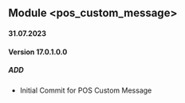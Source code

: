 ## Module <pos_custom_message>

#### 31.07.2023
#### Version 17.0.1.0.0
##### ADD
- Initial Commit for POS Custom Message